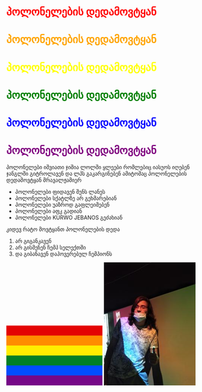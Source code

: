 
<html>

<head>
<h1 style="color:red ;">პოლონელების დედამოვტყან</h1>
<h1 style="color: orange;">პოლონელების დედამოვტყან</h1> 
<h1 style="color: yellow;">პოლონელების დედამოვტყან</h1>   
<h1 style="color:green ">პოლონელების დედამოვტყან</h1>
<h1 style="color:blue">პოლონელების დედამოვტყან</h1>
<h1 style="color: purple">პოლონელების დედამოვტყან</h1> 
<p>პოლონელები იშვიათი ჯიშია ლოლში ყლეები რომლებიც იასუოს იღებენ ჯანგლში გიტროლავენ და ლპს გაკარგინებენ ამიტომაც პოლონელების დედამოვტყან მრავალჟამიერ  </p>
<ul>
 <li>პოლონელები ფიდავენ შენს ლანეს</li>
 <li>პოლონელები სქატლზე არ გეხმარებიან</li>
 <li>პოლონელები უაზროდ გაფლეიმებენ</li>
 <li>პოლონელები აფკ გადიან</li>
 <li>პოლონელები KURWO JEBANOS გეძახიან</li>
</ul>
<P style="background-color: transparent;">კიდევ რატო მოვტყანთ პოლონელების დედა</P>
<ol>
 <li>არ გიგანკავენ</li>
 <li>არ გისმენენ ჩემპ სელექთში </li> 
 <li>და გიბანავენ დაჰოვერებულ ჩემპიონს </li>


</ol>
<img src="New folder/Gay_Pride_Flag.svg.png" >  <img src="New folder/IMG_20210625_201418.jpg"     >
</head>
<body>
    </body>
</html>
